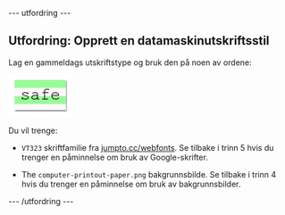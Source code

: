 \--- utfordring \---

## Utfordring: Opprett en datamaskinutskriftsstil

Lag en gammeldags utskriftstype og bruk den på noen av ordene:

![skjermbilde](images/letter-fonts-printout.png)

Du vil trenge:

+ `VT323` skriftfamilie fra <a href="http://jumpto.cc/web-fonts" target="_blank">jumpto.cc/webfonts</a>. Se tilbake i trinn 5 hvis du trenger en påminnelse om bruk av Google-skrifter.

+ The `computer-printout-paper.png` bakgrunnsbilde. Se tilbake i trinn 4 hvis du trenger en påminnelse om bruk av bakgrunnsbilder.

\--- /utfordring \---